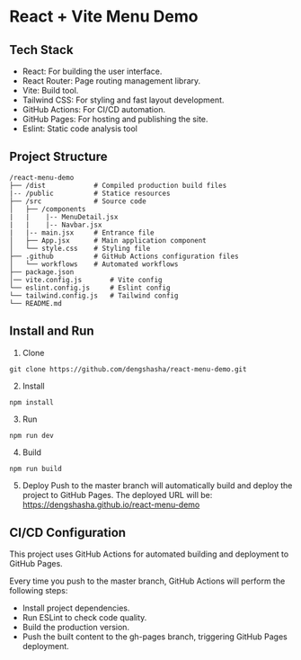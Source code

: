 # React + Vite Menu Demo

## Tech Stack
- React: For building the user interface.
- React Router: Page routing management library. 
- Vite: Build tool.
- Tailwind CSS: For styling and fast layout development.
- GitHub Actions: For CI/CD automation.
- GitHub Pages: For hosting and publishing the site.
- Eslint: Static code analysis tool

## Project Structure
```
/react-menu-demo
├── /dist            # Compiled production build files
|-- /public          # Statice resources
├── /src             # Source code
│   ├── /components  
|   |    |-- MenuDetail.jsx
|   |    |-- Navbar.jsx
|   |-- main.jsx     # Entrance file
│   ├── App.jsx      # Main application component
│   └── style.css    # Styling file
├── .github          # GitHub Actions configuration files
│   └── workflows    # Automated workflows
├── package.json      
│── vite.config.js       # Vite config
└── eslint.config.js     # Eslint config
└── tailwind.config.js   # Tailwind config  
└── README.md   
```

## Install and Run

1. Clone
```
git clone https://github.com/dengshasha/react-menu-demo.git
```
2. Install

```
npm install
```
3. Run

```
npm run dev
```
4. Build
```
npm run build
```
5. Deploy
Push to the master branch will automatically build and deploy the project to GitHub Pages. The deployed URL will be: https://dengshasha.github.io/react-menu-demo

## CI/CD Configuration 

This project uses GitHub Actions for automated building and deployment to GitHub Pages.

Every time you push to the master branch, GitHub Actions will perform the following steps:
- Install project dependencies.
- Run ESLint to check code quality.
- Build the production version.
- Push the built content to the gh-pages branch, triggering GitHub Pages deployment.